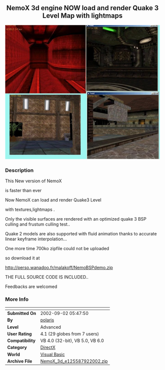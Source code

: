 ﻿<div align="center">

## NemoX 3d engine NOW load and render Quake 3 Level Map with lightmaps

<img src="PIC2002929408202.jpg">
</div>

### Description

This New version of NemoX

is faster than ever

Now NemoX can load and render Quake3 Level

with textures,lightmaps .

Only the visible surfaces are rendered with an optimized quake 3 BSP culling and frustum culling test..

Quake 2 models are also supported with fluid animation thanks to accurate linear keyframe interpolation...

One more time 700ko zipfile could not be uploaded

so download it at

http://perso.wanadoo.fr/malakoff/NemoBSPdemo.zip

THE FULL SOURCE CODE IS INCLUDED..

Feedbacks are welcomed
 
### More Info
 


<span>             |<span>
---                |---
**Submitted On**   |2002-09-02 05:47:50
**By**             |[polaris](https://github.com/Planet-Source-Code/PSCIndex/blob/master/ByAuthor/polaris.md)
**Level**          |Advanced
**User Rating**    |4.1 (29 globes from 7 users)
**Compatibility**  |VB 4\.0 \(32\-bit\), VB 5\.0, VB 6\.0
**Category**       |[DirectX](https://github.com/Planet-Source-Code/PSCIndex/blob/master/ByCategory/directx__1-44.md)
**World**          |[Visual Basic](https://github.com/Planet-Source-Code/PSCIndex/blob/master/ByWorld/visual-basic.md)
**Archive File**   |[NemoX\_3d\_e125587922002\.zip](https://github.com/Planet-Source-Code/polaris-nemox-3d-engine-now-load-and-render-quake-3-level-map-with-lightmaps__1-38588/archive/master.zip)








